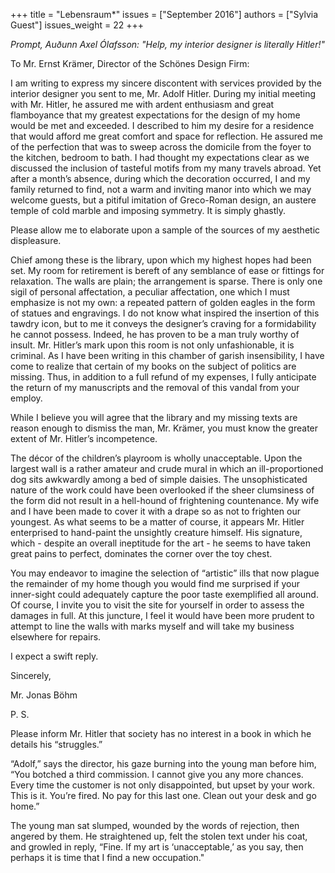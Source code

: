 +++
title = "Lebensraum*"
issues = ["September 2016"]
authors = ["Sylvia Guest"]
issues_weight = 22
+++

*Prompt, Auðunn Axel Ólafsson: "Help, my interior designer is literally Hitler!"*

To Mr. Ernst Krämer, Director of the Schönes Design Firm:

I am writing to express my sincere discontent with services provided by the interior designer you sent to me, Mr. Adolf Hitler. During my initial meeting with Mr. Hitler, he assured me with ardent enthusiasm and great flamboyance that my greatest expectations for the design of my home would be met and exceeded. I described to him my desire for a residence that would afford me great comfort and space for reflection. He assured me of the perfection that was to sweep across the domicile from the foyer to the kitchen, bedroom to bath. I had thought my expectations clear as we discussed the inclusion of tasteful motifs from my many travels abroad. Yet after a month’s absence, during which the decoration occurred, I and my family returned to find, not a warm and inviting manor into which we may welcome guests, but a pitiful imitation of Greco-Roman design, an austere temple of cold marble and imposing symmetry. It is simply ghastly.

Please allow me to elaborate upon a sample of the sources of my aesthetic displeasure.

Chief among these is the library, upon which my highest hopes had been set. My room for retirement is bereft of any semblance of ease or fittings for relaxation. The walls are plain; the arrangement is sparse. There is only one sigil of personal affectation, a peculiar affectation, one which I must emphasize is not my own: a repeated pattern of golden eagles in the form of statues and engravings. I do not know what inspired the insertion of this tawdry icon, but to me it conveys the designer’s craving for a formidability he cannot possess. Indeed, he has proven to be a man truly worthy of insult. Mr. Hitler’s mark upon this room is not only unfashionable, it is criminal. As I have been writing in this chamber of garish insensibility, I have come to realize that certain of my books on the subject of politics are missing. Thus, in addition to a full refund of my expenses, I fully anticipate the return of my manuscripts and the removal of this vandal from your employ.

While I believe you will agree that the library and my missing texts are reason enough to dismiss the man, Mr. Krämer, you must know the greater extent of Mr. Hitler’s incompetence.

The décor of the children’s playroom is wholly unacceptable. Upon the largest wall is a rather amateur and crude mural in which an ill-proportioned dog sits awkwardly among a bed of simple daisies. The unsophisticated nature of the work could have been overlooked if the sheer clumsiness of the form did not result in a hell-hound of frightening countenance. My wife and I have been made to cover it with a drape so as not to frighten our youngest. As what seems to be a matter of course, it appears Mr. Hitler enterprised to hand-paint the unsightly creature himself. His signature, which - despite an overall ineptitude for the art - he seems to have taken great pains to perfect, dominates the corner over the toy chest.

You may endeavor to imagine the selection of “artistic” ills that now plague the remainder of my home though you would find me surprised if your inner-sight could adequately capture the poor taste exemplified all around. Of course, I invite you to visit the site for yourself in order to assess the damages in full. At this juncture, I feel it would have been more prudent to attempt to line the walls with marks myself and will take my business elsewhere for repairs.

I expect a swift reply.

Sincerely,

Mr. Jonas Böhm

P. S.

Please inform Mr. Hitler that society has no interest in a book in which he details his “struggles.”

“Adolf,” says the director, his gaze burning into the young man before him, “You botched a third commission. I cannot give you any more chances. Every time the customer is not only disappointed, but upset by your work. This is it. You’re fired. No pay for this last one. Clean out your desk and go home.”

The young man sat slumped, wounded by the words of rejection, then angered by them. He straightened up, felt the stolen text under his coat, and growled in reply, “Fine. If my art is ‘unacceptable,’ as you say, then perhaps it is time that I find a new occupation."
